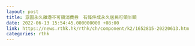 ```yaml
---
layout: post
title: 意圖永久離港不可領消費券　有條件成永久居民可領半額
date: 2022-06-13 15:54:45.000000000 +08:00
link: https://news.rthk.hk/rthk/ch/component/k2/1652815-20220613.htm
categories: rthk
---
```



